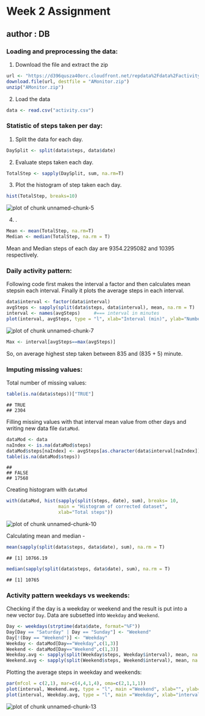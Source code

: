 # Week 2 Assignment
## author : DB


### Loading and preprocessing the data:
1. Download the file and extract the zip

```r
url <- "https://d396qusza40orc.cloudfront.net/repdata%2Fdata%2Factivity.zip"
download.file(url, destfile = "AMonitor.zip")
unzip("AMonitor.zip")
```

2. Load the data

```r
data <- read.csv("activity.csv")
```



### Statistic of steps taken per day:
1. Split the data for each day.

```r
DaySplit <- split(data$steps, data$date)
```

2. Evaluate steps taken each day.

```r
TotalStep <- sapply(DaySplit, sum, na.rm=T)
```

3. Plot the histogram of step taken each day.

```r
hist(TotalStep, breaks=10)
```

![plot of chunk unnamed-chunk-5](figure/unnamed-chunk-5-1.png)

4. .

```r
Mean <- mean(TotalStep, na.rm=T)
Median <- median(TotalStep, na.rm = T)
```
Mean and Median steps of each day are 9354.2295082 and  10395 respectively.


### Daily activity pattern:

Following code first makes the interval a factor and then calculates mean stepsin each interval. Finally it plots the average steps in each interval.


```r
data$interval <- factor(data$interval)
avgSteps <- sapply(split(data$steps, data$interval), mean, na.rm = T)
interval <- names(avgSteps)     #=== interval in minutes
plot(interval, avgSteps, type = "l", xlab="Interval (min)", ylab="Number of steps")
```

![plot of chunk unnamed-chunk-7](figure/unnamed-chunk-7-1.png)

```r
Max <- interval[avgSteps==max(avgSteps)]
```
So, on average highest step taken between 835 and (835 + 5) minute.


### Imputing missing values:

Total number of missing values:

```r
table(is.na(data$steps))["TRUE"]
```

```
## TRUE 
## 2304
```

Filling missing values with that interval mean value from other days and writing new data file `dataMod`.

```r
dataMod <- data
naIndex <- is.na(dataMod$steps)
dataMod$steps[naIndex] <- avgSteps[as.character(data$interval[naIndex])]
table(is.na(dataMod$steps))
```

```
## 
## FALSE 
## 17568
```

Creating histogram with `dataMod`

```r
with(dataMod, hist(sapply(split(steps, date), sum), breaks= 10, 
                   main = "Histogram of corrected dataset",
                   xlab="Total steps"))
```

![plot of chunk unnamed-chunk-10](figure/unnamed-chunk-10-1.png)

Calculating mean and median -

```r
mean(sapply(split(data$steps, data$date), sum), na.rm = T)
```

```
## [1] 10766.19
```

```r
median(sapply(split(data$steps, data$date), sum), na.rm = T)
```

```
## [1] 10765
```



### Activity pattern weekdays vs weekends:

Checking if the day is a weekday or weekend and the result is put into a new vector `Day`. Data are subsetted into `Weekday` and `Weekend`.

```r
Day <- weekdays(strptime(data$date, format="%F"))
Day[Day == "Saturday" | Day == "Sunday"] <- "Weekend"
Day[!(Day == "Weekend")] <- "Weekday"
Weekday <- dataMod[Day=="Weekday",c(1,3)]
Weekend <- dataMod[Day=="Weekend",c(1,3)]
Weekday.avg <- sapply(split(Weekday$steps, Weekday$interval), mean, na.rm = T)
Weekend.avg <- sapply(split(Weekend$steps, Weekend$interval), mean, na.rm = T)
```

Plotting the average steps in weekday and weekends:


```r
par(mfcol = c(2,1), mar=c(4,4,1,4), oma=c(2,1,1,1))
plot(interval, Weekend.avg, type = "l", main ="Weekend", xlab="", ylab="Steps")
plot(interval, Weekday.avg, type = "l", main ="Weekday", xlab="interval (min)", ylab ="Steps")
```

![plot of chunk unnamed-chunk-13](figure/unnamed-chunk-13-1.png)



